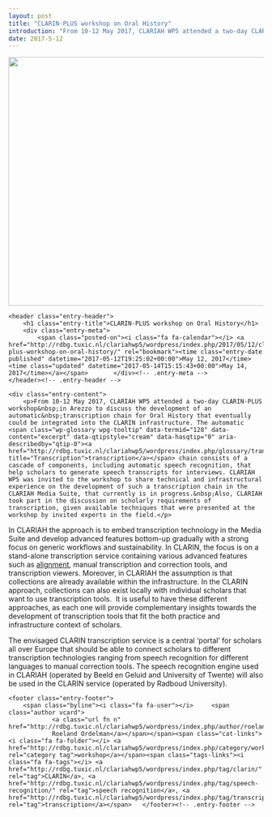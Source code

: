 ```yaml
---
layout: post
title: "CLARIN-PLUS workshop on Oral History"
introduction: "From 10-12 May 2017, CLARIAH WP5 attended a two-day CLARIN-PLUS workshop in Arezzo to discuss the development of an automatic transcription chain for Oral History that eventually could be integrated into the CLARIN infrastructure. The automatic chain…"
date: 2017-5-12
---
```


<article id="post-107" class="post-107 post type-post status-publish format-standard has-post-thumbnail hentry category-workshop tag-clarin tag-speech-recognition tag-transcription">
		<div class="post-entry-media">
    	<a href="http://rdbg.tuxic.nl/clariahwp5/wordpress/index.php/2017/05/12/clarin-plus-workshop-on-oral-history/" title="CLARIN-PLUS workshop on Oral History"><img width="655" height="491" src="http://rdbg.tuxic.nl/clariahwp5/wordpress/wp-content/uploads/2017/05/IMG_3134-655x491.jpg" class="attachment-great-image-header size-great-image-header wp-post-image" alt="" srcset="http://rdbg.tuxic.nl/clariahwp5/wordpress/wp-content/uploads/2017/05/IMG_3134-655x491.jpg 655w, http://rdbg.tuxic.nl/clariahwp5/wordpress/wp-content/uploads/2017/05/IMG_3134-300x225.jpg 300w, http://rdbg.tuxic.nl/clariahwp5/wordpress/wp-content/uploads/2017/05/IMG_3134-768x576.jpg 768w, http://rdbg.tuxic.nl/clariahwp5/wordpress/wp-content/uploads/2017/05/IMG_3134-1024x768.jpg 1024w" sizes="(max-width: 655px) 100vw, 655px"></a>
    </div>


	<header class="entry-header">
		<h1 class="entry-title">CLARIN-PLUS workshop on Oral History</h1>
		<div class="entry-meta">
			<span class="posted-on"><i class="fa fa-calendar"></i> <a href="http://rdbg.tuxic.nl/clariahwp5/wordpress/index.php/2017/05/12/clarin-plus-workshop-on-oral-history/" rel="bookmark"><time class="entry-date published" datetime="2017-05-12T19:25:02+00:00">May 12, 2017</time><time class="updated" datetime="2017-05-14T15:15:43+00:00">May 14, 2017</time></a></span>		</div><!-- .entry-meta -->
	</header><!-- .entry-header -->

	<div class="entry-content">
		<p>From 10-12 May 2017, CLARIAH WP5 attended a two-day CLARIN-PLUS workshop&nbsp;in Arezzo to discuss the development of an automatic&nbsp;transcription chain for Oral History that eventually could be integrated into the CLARIN infrastructure. The automatic <span class="wp-glossary wpg-tooltip" data-termid="128" data-content="excerpt" data-qtipstyle="cream" data-hasqtip="0" aria-describedby="qtip-0"><a href="http://rdbg.tuxic.nl/clariahwp5/wordpress/index.php/glossary/transcription/" title="Transcription">transcription</a></span> chain consists of a cascade of components, including automatic speech recognition, that help scholars to generate speech transcripts for interviews. CLARIAH WP5 was invited to the workshop to share technical and infrastructural experience on the development of such a transcription chain in the CLARIAH Media Suite, that currently is in progress.&nbsp;Also, CLARIAH took part in the discussion on scholarly requirements of transcription, given available techniques that were presented at the workshop by invited experts in the field.</p>
<p class="p1"><span class="s1">In CLARIAH the approach is to embed transcription technology in the Media Suite and develop advanced features bottom-up gradually with a strong focus on generic workflows and sustainability. In CLARIN, the focus is on a stand-alone transcription service containing various advanced features such as <span class="wp-glossary wpg-tooltip" data-termid="122" data-content="excerpt" data-qtipstyle="cream" data-hasqtip="1" aria-describedby="qtip-1"><a href="http://rdbg.tuxic.nl/clariahwp5/wordpress/index.php/glossary/alignment/" title="Alignment">alignment</a></span>, manual transcription and correction tools, and transcription viewers. Moreover, in CLARIAH the assumption is that collections are already available within the infrastructure. In the CLARIN approach, collections can also exist locally with individual scholars that want to use transcription tools.<span class="Apple-converted-space">&nbsp; </span>It is useful to have these different approaches, as each one will provide complementary insights towards the development of transcription tools that fit the both practice and infrastructure context of scholars. </span></p>
<p class="p1"><span class="s1">The envisaged CLARIN transcription service is a central ‘portal’ for scholars all over Europe that should be able to connect scholars to different transcription technologies ranging from speech recognition for different languages to manual correction tools. The speech recognition engine used in CLARIAH (operated by Beeld en Geluid and University of Twente) will also be used in the CLARIN service (operated by Radboud University).<span class="Apple-converted-space">&nbsp; &nbsp;</span></span></p>
			</div><!-- .entry-content -->

	<footer class="entry-footer">
		<span class="byline"><i class="fa fa-user"></i> 	<span class="author vcard">
				<a class="url fn n" href="http://rdbg.tuxic.nl/clariahwp5/wordpress/index.php/author/roelandordelman/">
				Roeland Ordelman</a></span></span><span class="cat-links"><i class="fa fa-folder"></i> <a href="http://rdbg.tuxic.nl/clariahwp5/wordpress/index.php/category/workshop/" rel="category tag">workshop</a></span><span class="tags-links"><i class="fa fa-tags"></i> <a href="http://rdbg.tuxic.nl/clariahwp5/wordpress/index.php/tag/clarin/" rel="tag">CLARIN</a>, <a href="http://rdbg.tuxic.nl/clariahwp5/wordpress/index.php/tag/speech-recognition/" rel="tag">speech recognition</a>, <a href="http://rdbg.tuxic.nl/clariahwp5/wordpress/index.php/tag/transcription/" rel="tag">transcription</a></span>	</footer><!-- .entry-footer -->
</article>